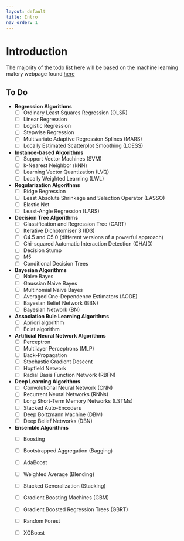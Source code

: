 ```yaml
---
layout: default
title: Intro
nav_order: 1
---
```


# Introduction

The majority of the todo list here will be based on the machine learning matery webpage found [here](https://machinelearningmastery.com/a-tour-of-machine-learning-algorithms/)

## To Do
- **Regression Algorithms**
	- [ ] Ordinary Least Squares Regression (OLSR)
	- [ ] Linear Regression
	- [ ] Logistic Regression
	- [ ] Stepwise Regression
	- [ ] Multivariate Adaptive Regression Splines (MARS)
	- [ ] Locally Estimated Scatterplot Smoothing (LOESS)
- **Instance-based Algorithms**
	- [ ] Support Vector Machines (SVM)
	- [ ] k-Nearest Neighbor (kNN)
	- [ ] Learning Vector Quantization (LVQ)	
	- [ ] Locally Weighted Learning (LWL)
- **Regularization Algorithms**
	- [ ] Ridge Regression
	- [ ] Least Absolute Shrinkage and Selection Operator (LASSO)
	- [ ] Elastic Net
	- [ ] Least-Angle Regression (LARS)
- **Decision Tree Algorithms**
	- [ ] Classification and Regression Tree (CART)
	- [ ] Iterative Dichotomiser 3 (ID3)
	- [ ] C4.5 and C5.0 (different versions of a powerful approach)
	- [ ] Chi-squared Automatic Interaction Detection (CHAID)
	- [ ] Decision Stump
	- [ ] M5
	- [ ] Conditional Decision Trees
- **Bayesian Algorithms**
	- [ ] Naive Bayes
	- [ ] Gaussian Naive Bayes
	- [ ] Multinomial Naive Bayes
	- [ ] Averaged One-Dependence Estimators (AODE)
	- [ ] Bayesian Belief Network (BBN)
	- [ ] Bayesian Network (BN)
- **Association Rule Learning Algorithms**
	- [ ] Apriori algorithm
	- [ ] Eclat algorithm
- **Artificial Neural Network Algorithms**
	- [ ] Perceptron
	- [ ] Multilayer Perceptrons (MLP)
	- [ ] Back-Propagation
	- [ ] Stochastic Gradient Descent
	- [ ] Hopfield Network
	- [ ] Radial Basis Function Network (RBFN)
- **Deep Learning Algorithms**
	- [ ] Convolutional Neural Network (CNN)
	- [ ] Recurrent Neural Networks (RNNs)
	- [ ] Long Short-Term Memory Networks (LSTMs)
	- [ ] Stacked Auto-Encoders
	- [ ] Deep Boltzmann Machine (DBM)
	- [ ] Deep Belief Networks (DBN)
- **Ensemble Algorithms**
	- [ ] Boosting
	- [ ] Bootstrapped Aggregation (Bagging)
	- [ ] AdaBoost
	- [ ] Weighted Average (Blending)
	- [ ] Stacked Generalization (Stacking)
	- [ ] Gradient Boosting Machines (GBM)
	- [ ] Gradient Boosted Regression Trees (GBRT)
	- [ ] Random Forest
	- [ ] XGBoost


